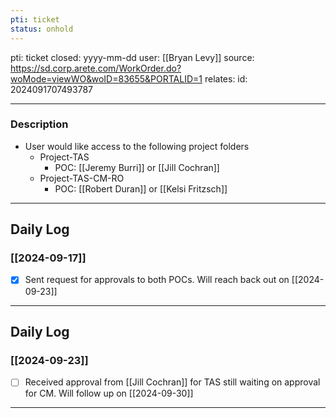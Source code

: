 ```yaml
---
pti: ticket
status: onhold
---
```

pti: ticket 
closed: yyyy-mm-dd
user: [[Bryan Levy]]
source: https://sd.corp.arete.com/WorkOrder.do?woMode=viewWO&woID=83655&PORTALID=1
relates: 
id: 2024091707493787

---
### Description
- User would like access to the following project folders
	- Project-TAS
		- POC: [[Jeremy Burri]] or [[Jill Cochran]]
	- Project-TAS-CM-RO
		- POC: [[Robert Duran]] or [[Kelsi Fritzsch]]
---
## Daily Log
### [[2024-09-17]]
- [x] Sent request for approvals to both POCs. Will reach back out on [[2024-09-23]]
---
## Daily Log
### [[2024-09-23]]
- [ ] Received approval from [[Jill Cochran]] for TAS still waiting on approval for CM. Will follow up on [[2024-09-30]]
---









